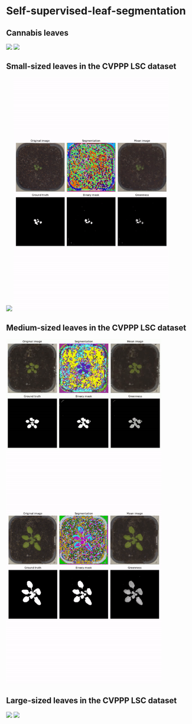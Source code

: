 # Self-supervised-leaf-segmentation
## Cannabis leaves
<img src="images/2021_06_30_04_result.gif" width="420"/> <img src="images/2021_07_04_02_result.gif" width="420"/> 
## Small-sized leaves in the CVPPP LSC dataset
<img src="images/plant042_result.gif" width="420"/> <img src="images/plant0868_result.gif" width="420"/>
## Medium-sized leaves in the CVPPP LSC dataset
<img src="images/plant0906_result.gif" width="420"/> <img src="images/plant0946_result.gif" width="420"/>
## Large-sized leaves in the CVPPP LSC dataset
<img src="images/plant030_result.gif" width="420"/> <img src="images/plant158_result.gif" width="420"/>
